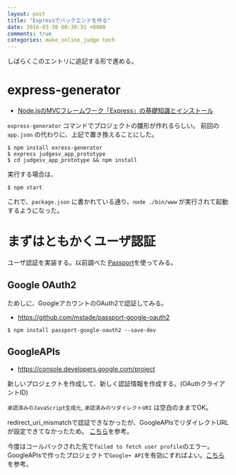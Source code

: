 ```yaml
---
layout: post
title: "Expressでバックエンドを作る"
date: 2016-03-30 00:39:31 +0900
comments: true
categories: make_online_judge tech
---
```


しばらくこのエントリに追記する形で進める。

# express-generator

+ [Node.jsのMVCフレームワーク「Express」の基礎知識とインストール](http://www.atmarkit.co.jp/ait/articles/1503/04/news047.html)

`express-generator` コマンドでプロジェクトの雛形が作れるらしい。
前回の `app.json` の代わりに、上記で置き換えることにした。

```
$ npm install exress-generator
$ express judgesv_app_prototype
$ cd judgesv_app_prototype && npm install
```

実行する場合は、

```
$ npm start
```

これで、`package.json` に書かれている通り、`node ./bin/www` が実行されて起動するようになった。

# まずはともかくユーザ認証
ユーザ認証を実装する。以前調べた [Passport](http://knimon-software.github.io/www.passportjs.org/)を使ってみる。
## Google OAuth2
ためしに、GoogleアカウントのOAuth2で認証してみる。

+ https://github.com/mstade/passport-google-oauth2

```
$ npm install passport-google-oauth2 --save-dev
```

## GoogleAPIs
+ https://console.developers.google.com/project

新しいプロジェクトを作成して、新しく認証情報を作成する。(OAuthクライアントID)

`承認済みのJavaScript生成元`, `承認済みのリダイレクトURI` は空白のままでOK。

redirect_uri_mismatchで認証できなかったが、GoogleAPIsでリダイレクトURLが設定できてなかったため。 [こちら](http://perl.no-tubo.net/2013/09/27/netgoogleanalyticsoauth2-%E3%81%A7%E3%80%8C%E3%82%A8%E3%83%A9%E3%83%BCredirect_uri_mismatch%E3%80%8D%E3%81%A3%E3%81%A6%E8%A8%80%E3%82%8F%E3%82%8C%E3%81%A6refresh_access_token%E3%81%8C%E5%8F%96/)を参考。

今度はコールバックされた先で`failed to fetch user profile`のエラー。GoogleAPIsで作ったプロジェクトで`Google+ API`を有効にすればよい。[こちら](https://github.com/jaredhanson/passport-google-oauth/issues/46)を参考。
